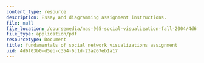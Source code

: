 ```yaml
---
content_type: resource
description: Essay and diagramming assignment instructions.
file: null
file_location: /coursemedia/mas-965-social-visualization-fall-2004/4d6f03b0d5ebc3546c1d23a267eb1a17_assn1.pdf
file_type: application/pdf
resourcetype: Document
title: fundamentals of social network visualizations assignment
uid: 4d6f03b0-d5eb-c354-6c1d-23a267eb1a17
---
```


